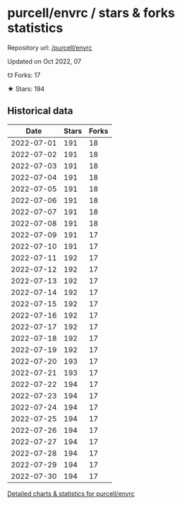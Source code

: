 # purcell/envrc / stars & forks statistics

Repository url: [/purcell/envrc](https://github.com/purcell/envrc)

Updated on Oct 2022, 07

☋ Forks: 17

★ Stars: 194

## Historical data
| Date | Stars | Forks |
|------|-------|-------|
| 2022-07-01 | 191 | 18 | 
| 2022-07-02 | 191 | 18 | 
| 2022-07-03 | 191 | 18 | 
| 2022-07-04 | 191 | 18 | 
| 2022-07-05 | 191 | 18 | 
| 2022-07-06 | 191 | 18 | 
| 2022-07-07 | 191 | 18 | 
| 2022-07-08 | 191 | 18 | 
| 2022-07-09 | 191 | 17 | 
| 2022-07-10 | 191 | 17 | 
| 2022-07-11 | 192 | 17 | 
| 2022-07-12 | 192 | 17 | 
| 2022-07-13 | 192 | 17 | 
| 2022-07-14 | 192 | 17 | 
| 2022-07-15 | 192 | 17 | 
| 2022-07-16 | 192 | 17 | 
| 2022-07-17 | 192 | 17 | 
| 2022-07-18 | 192 | 17 | 
| 2022-07-19 | 192 | 17 | 
| 2022-07-20 | 193 | 17 | 
| 2022-07-21 | 193 | 17 | 
| 2022-07-22 | 194 | 17 | 
| 2022-07-23 | 194 | 17 | 
| 2022-07-24 | 194 | 17 | 
| 2022-07-25 | 194 | 17 | 
| 2022-07-26 | 194 | 17 | 
| 2022-07-27 | 194 | 17 | 
| 2022-07-28 | 194 | 17 | 
| 2022-07-29 | 194 | 17 | 
| 2022-07-30 | 194 | 17 | 


[Detailed charts & statistics for purcell/envrc](https://reviewgithub.com/rep/purcell/envrc)

